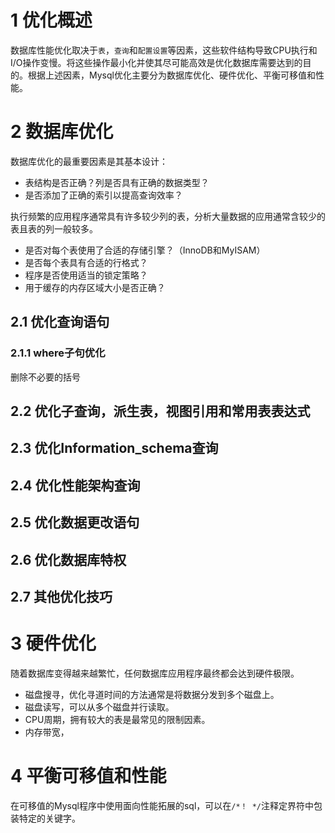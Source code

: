 # 1 优化概述
数据库性能优化取决于`表`，`查询`和`配置设置`等因素，这些软件结构导致CPU执行和I/O操作变慢。将这些操作最小化并使其尽可能高效是优化数据库需要达到的目的。根据上述因素，Mysql优化主要分为数据库优化、硬件优化、平衡可移值和性能。

# 2 数据库优化

数据库优化的最重要因素是其基本设计：

- 表结构是否正确？列是否具有正确的数据类型？
- 是否添加了正确的索引以提高查询效率？

执行频繁的应用程序通常具有许多较少列的表，分析大量数据的应用通常含较少的表且表的列一般较多。
- 是否对每个表使用了合适的存储引擎？（InnoDB和MyISAM）
- 是否每个表具有合适的行格式？
- 程序是否使用适当的锁定策略？
- 用于缓存的内存区域大小是否正确？

## 2.1 优化查询语句
### 2.1.1 where子句优化
删除不必要的括号

## 2.2 优化子查询，派生表，视图引用和常用表表达式

## 2.3 优化Information_schema查询

## 2.4 优化性能架构查询

## 2.5 优化数据更改语句

## 2.6 优化数据库特权

## 2.7 其他优化技巧

# 3 硬件优化

随着数据库变得越来越繁忙，任何数据库应用程序最终都会达到硬件极限。

- 磁盘搜寻，优化寻道时间的方法通常是将数据分发到多个磁盘上。
- 磁盘读写，可以从多个磁盘并行读取。
- CPU周期，拥有较大的表是最常见的限制因素。
- 内存带宽，

# 4 平衡可移值和性能
在可移值的Mysql程序中使用面向性能拓展的sql，可以在`/*！ */`注释定界符中包装特定的关键字。